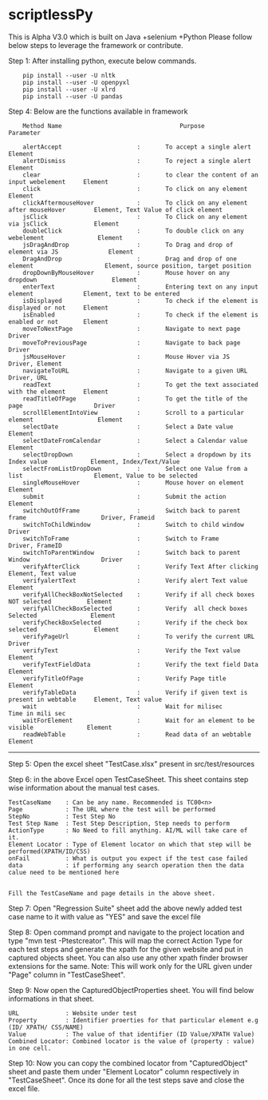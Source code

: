 # scriptlessPy
This is Alpha V3.0 which is built on Java +selenium +Python
Please follow below steps to leverage the framework or contribute.

Step 1:	 After installing python, execute below commands.

		pip install --user -U nltk
		pip install --user -U openpyxl
		pip install --user -U xlrd
		pip install --user -U pandas
Step 4: Below are the functions available in framework

		Method Name									Purpose										Parameter

		alertAccept						:		To accept a single alert					  	Element								
		alertDismiss					:		To reject a single alert					  	Element		
		clear							:		to clear the content of an input webelement		Element
		click							:		To click on any element							Element
		clickAftermouseHover			:		To click on any element after mouseHover		Element, Text Value of click element
		jsClick							:       To Click on any element via jsClick				Element				
		doubleClick						:		To double click on any webelement				Element		
		jsDragAndDrop					:		To Drag and drop of element via JS				Element
		DragAndDrop						:		Drag and drop of one element  					Element, source position, target position
		dropDownByMouseHover			:		Mouse hover on any dropdown						Element
		enterText						:		Entering text on any input element				Element, text to be entered		
		isDisplayed						:		To check if the element is displayed or not		Element
		isEnabled						:		To check if the element is enabled or not		Element		
		moveToNextPage					:		Navigate to next page							Driver
		moveToPreviousPage				:		Navigate to back page							Driver
		jsMouseHover					:		Mouse Hover via JS								Driver, Element
		navigateToURL					:		Navigate to a given URL							Driver, URL
		readText						:		To get the text associated with the element		Element		
		readTitleOfPage					:		To get the title of the page					Driver					
		scrollElementIntoView			:		Scroll to a particular element					Element			
		selectDate						:		Select a Date value								Element
		selectDateFromCalendar			:		Select a Calendar value							Element
		selectDropDown					:		Select a dropdown by its Index value			Element, Index/Text/Value		
		selectFromListDropDown			:		Select one Value from a list					Element, Value to be selected		
		singleMouseHover				:		Mouse hover on element							Element		
		submit							:		Submit the action								Element
		switchOutOfFrame				:		Switch back to parent frame						Driver, Frameid
		switchToChildWindow				:		Switch to child window							Driver
		switchToFrame					:		Switch to Frame 								Driver, FrameID
		switchToParentWindow			:		Switch back to parent Window 					Driver
		verifyAfterClick				:		Verify Text After clicking 						Element, Text value
		verifyalertText					:		Verify alert Text value							Element
		verifyAllCheckBoxNotSelected	:		Verify if all check boxes NOT selected			Element
		verifyAllCheckBoxSelected		:		Verify  all check boxes  Selected				Element
		verifyCheckBoxSelected			:		Verify if the check box selected				Element
		verifyPageUrl					:		To verify the current URL						Driver			
		verifyText						:		Verify the Text value							Element
		verifyTextFieldData				:		Verify the text field Data 						Element
		verifyTitleOfPage				:		Verify Page title								Element
		verifyTableData	                :       Verify if given text is present in webtable     Element, Text value
		wait							:		Wait for milisec								Time in mili sec
		waitForElement					:		Wait for an element to be visible				Element
		readWebTable					:		Read data of an webtable						Element
-------------------------------------------------------------------------------------------------------------------------------------------------------
Step 5: Open the excel sheet "TestCase.xlsx" present in src/test/resources

Step 6: in the above Excel open TestCaseSheet. This sheet contains step wise information about the manual test cases.

	TestCaseName	: Can be any name. Recommended is TC00<n> 
	Page	        : The URL where the test will be performed
	StepNo		    : Test Step No 	
	Test Step Name	: Test Step Description, Step needs to perform
	ActionType	    : No Need to fill anything. AI/ML will take care of it.
	Element Locator : Type of Element locator on which that step will be performed(XPATH/ID/CSS)	
	onFail	        : What is output you expect if the test case failed
	data	        : if performing any search operation then the data calue need to be mentioned here
	
	
	Fill the TestCaseName and page details in the above sheet. 

Step 7: Open "Regression Suite" sheet add the above newly added test case name to it with value as "YES" and save the excel file

Step 8: Open command prompt and navigate to the project location and type "mvn test -Ptestcreator". This will map the correct Action Type for each test steps and generate the xpath for the given website and put in captured objects sheet. You can also use any other xpath finder browser extensions for the same.
Note: This will work only for the URL given under "Page" column in "TestCaseSheet".

Step 9: Now open the CapturedObjectProperties sheet. You will find below informations in that sheet.

	URL             : Website under test
	Property        : Identifier proerties for that particular element e.g (ID/ XPATH/ CSS/NAME)	
	Value			: The value of that identifier (ID Value/XPATH Value)
	Combined Locator: Combined locator is the value of (property : value) in one cell.

Step 10: Now you can copy the combined locator  from "CapturedObject" sheet and paste them under "Element Locator" column respectively in 		"TestCaseSheet". Once its done for all the test steps save and close the excel file.